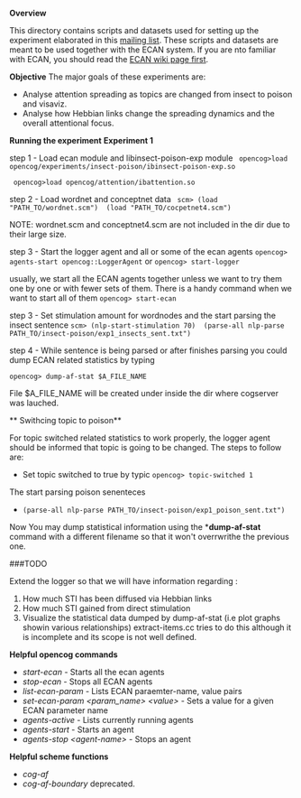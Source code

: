 **Overview**

 This directory contains scripts and datasets used for setting up the experiment 
 elaborated in this [mailing list](https://groups.google.com/forum/#!searchin/opencog/insect%7Csort:relevance/opencog/qpDwVAPkKb8/CkkzsZF_EgAJ).
 These scripts and datasets are meant to be used together with the ECAN system. If you are nto familiar
 with ECAN, you should read the [ECAN wiki page first](http://wiki.opencog.org/w/Economic_attention_allocation).

**Objective**
 The major goals of these experiments are:
  - Analyse attention spreading as topics are changed from insect to poison and visaviz.
  - Analyse how Hebbian links change the spreading dynamics and the overall attentional focus.

**Running the experiment**
**Experiment 1**

step 1 - Load ecan module and libinsect-poison-exp module 
``` opencog>load opencog/experiments/insect-poison/ibinsect-poison-exp.so```

``` opencog>load opencog/attention/ibattention.so```

step 2 - Load wordnet and conceptnet data
``` scm> (load "PATH_TO/wordnet.scm")  (load "PATH_TO/cocpetnet4.scm")```

NOTE: wordnet.scm and conceptnet4.scm are not included in the dir due to their large size. 

step 3 - Start the logger agent and all or some of the ecan agents
``` opencog> agents-start opencog::LoggerAgent ```
or
``` opencog> start-logger ```

usually, we start all the ECAN agents together unless we want to try them one by one or with fewer sets of them. There is a handy command when we want to start all of them
``` opencog> start-ecan ```

step 3 - Set stimulation amount for wordnodes and the start parsing the insect sentence
 ``` scm> (nlp-start-stimulation 70)  (parse-all nlp-parse PATH_TO/insect-poison/exp1_insects_sent.txt") ```   
 
step 4 - While sentence is being parsed or after finishes parsing you could dump ECAN related statistics by typing

``` opencog> dump-af-stat $A_FILE_NAME ``` 

File $A_FILE_NAME will be created under inside the dir where cogserver was lauched.

** Swithcing topic to poison**

For topic switched related statistics to work properly, the logger agent should be informed that topic is going to be changed. The steps to follow are:

- Set topic switched to true by typic ```opencog> topic-switched 1 ```

The start parsing poison senenteces

- ``` (parse-all nlp-parse PATH_TO/insect-poison/exp1_poison_sent.txt") ```

Now You may dump statistical information using the ***dump-af-stat** command with a different filename so that it won't overrwrithe the previous one.

###TODO

Extend the logger so that we will have information regarding :
   1. How much STI has been diffused via Hebbian links
   2. How much STI gained from direct stimulation
   3. Visualize the statistical data dumped by dump-af-stat (i.e plot graphs showin various relationships) extract-items.cc tries to do this although it is incomplete and its scope is not well defined.

**Helpful opencog commands**

- *start-ecan*  - Starts all the ecan agents
- *stop-ecan*  - Stops all ECAN agents
- *list-ecan-param* - Lists ECAN paraemter-name, value pairs
- *set-ecan-param \<param_name\> \<value\>* - Sets a value for a given ECAN parameter name 
- *agents-active* - Lists currently running agents
- *agents-start <agent-name>* - Starts an agent
- *agents-stop \<agent-name\>* - Stops an agent

**Helpful scheme functions**

- *cog-af* 
- *cog-af-boundary* deprecated. 


